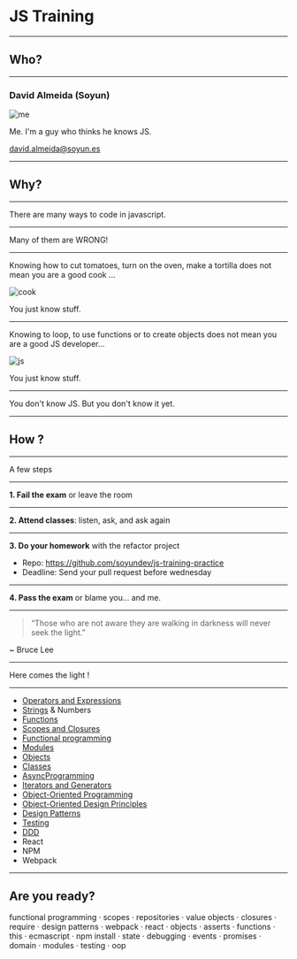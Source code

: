 # JS Training

---

## Who?

----

### David Almeida (Soyun)
![me](https://media.licdn.com/mpr/mpr/shrinknp_200_200/p/2/005/085/3c4/17517f0.jpg)

Me. I'm a guy who thinks he knows JS.

[david.almeida@soyun.es](david.almeida@soyun.es)

---

## Why?

----

There are many ways to code in javascript.

----

Many of them are WRONG!

----

Knowing how to cut tomatoes, turn on the oven, make a tortilla does not mean you are a good cook ...

![cook](http://findicons.com/files/icons/2770/ios_7_icons/128/cook.png)

You just know stuff.

----

Knowing to loop, to use functions or to create objects does not mean you are a good JS developer...

![js](https://cdn2.iconfinder.com/data/icons/file-types-8/32/js-javascript-filetype-document-file-128.png)

You just know stuff.

----

You don't know JS. But you don't know it yet.

---

## How ?

----

A few steps

----

**1. Fail the exam** or leave the room

----

**2. Attend classes**: listen, ask, and ask again

----

**3. Do your homework** with the refactor project

* Repo: https://github.com/soyundev/js-training-practice
* Deadline: Send your pull request before wednesday

----

**4. Pass the exam** or blame you... and me.

---

> “Those who are not aware they are walking in darkness will never seek the light.”

~ Bruce Lee

----

Here comes the light !

----

* [Operators and Expressions](OperatorsAndExpressions.md)
* [Strings](Strings.md) & Numbers
* [Functions](Functions.md)
* [Scopes and Closures](ScopesAndClosures.md)
* [Functional programming](FunctionalProgramming.md)
* [Modules](Modules.md)
* [Objects](Objects.md)
* [Classes](Classes.md)
* [AsyncProgramming](AsyncProgramming.md)
* [Iterators and Generators](Generators.md)
* [Object-Oriented Programming](ObjectOrientedProgramming.md)
* [Object-Oriented Design Principles](ObjectOrientedDesignPrinciples.md)
* [Design Patterns](DesignPatterns.md)
* [Testing](Testing.md)
* [DDD](DomainDrivenDesign.md)
* React
* NPM
* Webpack

----

## Are you ready?

functional programming · scopes · repositories · value objects · closures · require ·  design patterns · webpack · react · objects · asserts · functions · this · ecmascript · npm install · state · debugging · events · promises · domain · modules · testing · oop
